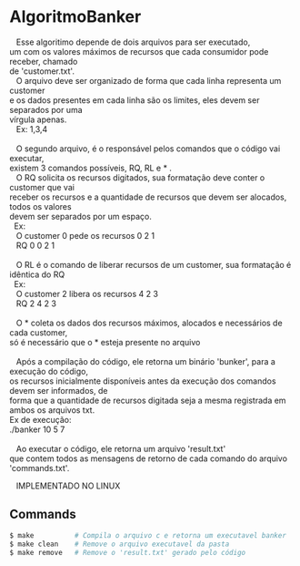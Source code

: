 # AlgoritmoBanker
&nbsp;&nbsp; Esse algoritimo depende de dois arquivos para ser executado,</br>
um com os valores máximos de recursos que cada consumidor pode receber, chamado</br>
de 'customer.txt'.</br>
&nbsp;&nbsp; O arquivo deve ser organizado de forma que cada linha representa um customer</br>
e os dados presentes em cada linha são os limites, eles devem ser separados por uma</br>
vírgula apenas.</br>
&nbsp;&nbsp; Ex: 1,3,4</br>
</br>
&nbsp;&nbsp; O segundo arquivo, é o responsável pelos comandos que o código vai executar,</br>
existem 3 comandos possíveis, RQ, RL e * .</br>
&nbsp;&nbsp; O RQ solicita os recursos digitados, sua formatação deve conter o customer que vai</br>
receber os recursos e a quantidade de recursos que devem ser alocados, todos os valores</br>
devem ser separados por um espaço.</br>
&nbsp; Ex:</br>
&nbsp;&nbsp; O customer 0 pede os recursos 0 2 1</br>
&nbsp;&nbsp; RQ 0 0 2 1</br>
    </br>
&nbsp;&nbsp; O RL é o comando de liberar recursos de um customer, sua formatação é idêntica do RQ</br>
&nbsp; Ex:</br>
&nbsp;&nbsp; O customer 2 libera os recursos 4 2 3</br>
&nbsp;&nbsp; RQ 2 4 2 3</br>
    </br>
&nbsp;&nbsp; O * coleta os dados dos recursos máximos, alocados e necessários de cada customer,</br>
só é necessário que o * esteja presente no arquivo</br>
     </br>
&nbsp;&nbsp; Após a compilação do código, ele retorna um binário 'bunker', para a execução do código,</br>
os recursos inicialmente disponíveis antes da execução dos comandos devem ser informados, de</br>
forma que a quantidade de recursos digitada seja a mesma registrada em ambos os arquivos txt.</br>
    Ex de execução:</br>
    ./banker 10 5 7</br>
</br>
&nbsp;&nbsp; Ao executar o código, ele retorna um arquivo 'result.txt'</br>
que contem todos as mensagens de retorno de cada comando do arquivo</br>
'commands.txt'.

&nbsp;&nbsp; IMPLEMENTADO NO LINUX

## Commands
```bash
$ make          # Compila o arquivo c e retorna um executavel banker     
$ make clean    # Remove o arquivo executavel da pasta
$ make remove   # Remove o 'result.txt' gerado pelo código
```
